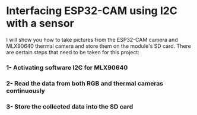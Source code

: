 # Interfacing ESP32-CAM using I2C with a sensor
I will show you how to take pictures from the ESP32-CAM camera and MLX90640 thermal camera and store them on the module's SD card. There are certain steps that need to be taken for this project:
### 1- Activating software I2C for MLX90640
### 2- Read the data from both RGB and thermal cameras continuously
### 3- Store the collected data into the SD card
